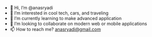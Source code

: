 - 👋 Hi, I’m @anasryadi
- 👀 I’m interested in cool tech, cars, and traveling
- 🌱 I’m currently learning to make advanced application
- 💞️ I’m looking to collaborate on modern web or mobile applications
- 📫 How to reach me? anasryadi@gmail.com

<!---
anasryadi/anasryadi is a ✨ special ✨ repository because its `README.md` (this file) appears on your GitHub profile.
You can click the Preview link to take a look at your changes.
--->
